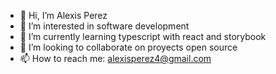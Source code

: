 - 👋 Hi, I’m Alexis Perez
- 👀 I’m interested in software development
- 🌱 I’m currently learning typescript with react and storybook
- 💞️ I’m looking to collaborate on proyects open source
- 📫 How to reach me: alexisperez4@gmail.com

<!---
alexisperez4/alexisperez4 is a ✨ special ✨ repository because its `README.md` (this file) appears on your GitHub profile.
You can click the Preview link to take a look at your changes.
--->
